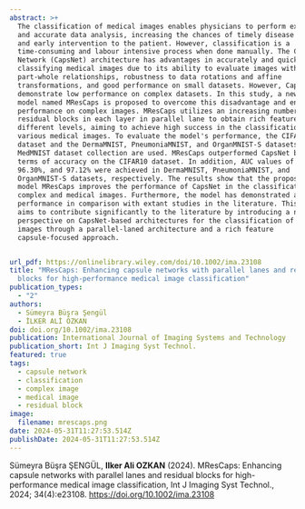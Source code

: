 ```yaml
---
abstract: >+
  The classification of medical images enables physicians to perform expeditious
  and accurate data analysis, increasing the chances of timely disease diagnosis
  and early intervention to the patient. However, classification is a
  time-consuming and labour intensive process when done manually. The Capsule
  Network (CapsNet) architecture has advantages in accurately and quickly
  classifying medical images due to its ability to evaluate images within
  part-whole relationships, robustness to data rotations and affine
  transformations, and good performance on small datasets. However, CapsNet may
  demonstrate low performance on complex datasets. In this study, a new CapsNet
  model named MResCaps is proposed to overcome this disadvantage and enhance its
  performance on complex images. MResCaps utilizes an increasing number of
  residual blocks in each layer in parallel lane to obtain rich feature maps at
  different levels, aiming to achieve high success in the classification of
  various medical images. To evaluate the model's performance, the CIFAR10
  dataset and the DermaMNIST, PneumoniaMNIST, and OrganMNIST-S datasets from the
  MedMNIST dataset collection are used. MResCaps outperformed CapsNet by 20% in
  terms of accuracy on the CIFAR10 dataset. In addition, AUC values of 96.25%,
  96.30%, and 97.12% were achieved in DermaMNIST, PneumoniaMNIST, and
  OrganMNIST-S datasets, respectively. The results show that the proposed new
  model MResCaps improves the performance of CapsNet in the classification of
  complex and medical images. Furthermore, the model has demonstrated a better
  performance in comparison with extant studies in the literature. This study
  aims to contribute significantly to the literature by introducing a novel
  perspective on CapsNet-based architectures for the classification of medical
  images through a parallel-laned architecture and a rich feature
  capsule-focused approach.


url_pdf: https://onlinelibrary.wiley.com/doi/10.1002/ima.23108
title: "MResCaps: Enhancing capsule networks with parallel lanes and residual
  blocks for high-performance medical image classification"
publication_types:
  - "2"
authors:
  - Sümeyra Büşra Şengül
  - İLKER ALİ ÖZKAN
doi: doi.org/10.1002/ima.23108
publication: International Journal of Imaging Systems and Technology
publication_short: Int J Imaging Syst Technol.
featured: true
tags:
  - capsule network
  - classification
  - complex image
  - medical image
  - residual block
image:
  filename: mrescaps.png
date: 2024-05-31T11:27:53.514Z
publishDate: 2024-05-31T11:27:53.514Z
---
```

Sümeyra Büşra ŞENGÜL, **Ilker Ali OZKAN** (2024). MResCaps: Enhancing capsule networks with parallel lanes and residual blocks for high-performance medical image classification, Int J Imaging Syst Technol.,  2024; 34(4):e23108. https://doi.org/10.1002/ima.23108
